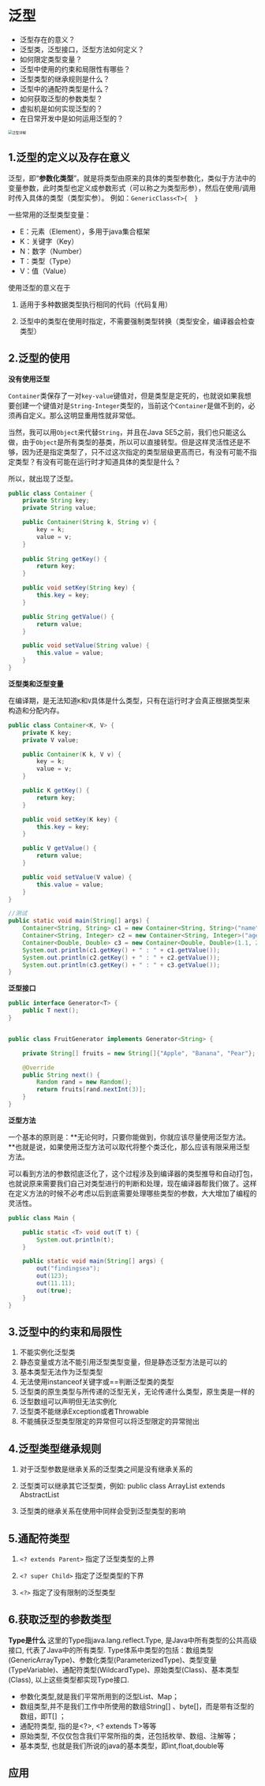 # 泛型

- 泛型存在的意义？
-  泛型类，泛型接口，泛型方法如何定义？
-  如何限定类型变量？
-  泛型中使用的约束和局限性有哪些？
-  泛型类型的继承规则是什么？
-  泛型中的通配符类型是什么？
-  如何获取泛型的参数类型？
-  虚拟机是如何实现泛型的？
-  在日常开发中是如何运用泛型的？

<img src="https://upload-images.jianshu.io/upload_images/2516326-7bbe8045e54e21c5.png?imageMogr2/auto-orient/strip|imageView2/2/w/1200/format/webp" alt="泛型详解" style="zoom:50%;" />



## 1.泛型的定义以及存在意义

泛型，即“**参数化类型**”。就是将类型由原来的具体的类型参数化，类似于方法中的变量参数，此时类型也定义成参数形式（可以称之为类型形参），然后在使用/调用时传入具体的类型（类型实参）。
 例如：`GenericClass<T>{  }`

一些常用的泛型类型变量：

- E：元素（Element），多用于java集合框架
- K：关键字（Key）
- N：数字（Number）
- T：类型（Type）
- V：值（Value）

使用泛型的意义在于

1. 适用于多种数据类型执行相同的代码（代码复用）

2. 泛型中的类型在使用时指定，不需要强制类型转换（类型安全，编译器会检查类型）



## 2.泛型的使用

**没有使用泛型**

`Container`类保存了一对`key-value`键值对，但是类型是定死的，也就说如果我想要创建一个键值对是`String-Integer`类型的，当前这个`Container`是做不到的，必须再自定义。那么这明显重用性就非常低。

当然，我可以用`Object`来代替`String`，并且在Java SE5之前，我们也只能这么做，由于`Object`是所有类型的基类，所以可以直接转型。但是这样灵活性还是不够，因为还是指定类型了，只不过这次指定的类型层级更高而已，有没有可能不指定类型？有没有可能在运行时才知道具体的类型是什么？

所以，就出现了泛型。

```java
public class Container {
    private String key;
    private String value;

    public Container(String k, String v) {
        key = k;
        value = v;
    }
    
    public String getKey() {
        return key;
    }

    public void setKey(String key) {
        this.key = key;
    }

    public String getValue() {
        return value;
    }

    public void setValue(String value) {
        this.value = value;
    }
}
```

**泛型类和泛型变量**

在编译期，是无法知道`K`和`V`具体是什么类型，只有在运行时才会真正根据类型来构造和分配内存。

```java
public class Container<K, V> {
    private K key;
    private V value;

    public Container(K k, V v) {
        key = k;
        value = v;
    }

    public K getKey() {
        return key;
    }

    public void setKey(K key) {
        this.key = key;
    }

    public V getValue() {
        return value;
    }

    public void setValue(V value) {
        this.value = value;
    }
}

//测试
public static void main(String[] args) {
    Container<String, String> c1 = new Container<String, String>("name", "findingsea");
    Container<String, Integer> c2 = new Container<String, Integer>("age", 24);
    Container<Double, Double> c3 = new Container<Double, Double>(1.1, 2.2);
    System.out.println(c1.getKey() + " : " + c1.getValue());
    System.out.println(c2.getKey() + " : " + c2.getValue());
    System.out.println(c3.getKey() + " : " + c3.getValue());
}
```

**泛型接口**

```java
public interface Generator<T> {
    public T next();
}


public class FruitGenerator implements Generator<String> {

    private String[] fruits = new String[]{"Apple", "Banana", "Pear"};

    @Override
    public String next() {
        Random rand = new Random();
        return fruits[rand.nextInt(3)];
    }
}
```

**泛型方法**

一个基本的原则是：**无论何时，只要你能做到，你就应该尽量使用泛型方法。**也就是说，如果使用泛型方法可以取代将整个类泛化，那么应该有限采用泛型方法。

可以看到方法的参数彻底泛化了，这个过程涉及到编译器的类型推导和自动打包，也就说原来需要我们自己对类型进行的判断和处理，现在编译器帮我们做了。这样在定义方法的时候不必考虑以后到底需要处理哪些类型的参数，大大增加了编程的灵活性。

```java
public class Main {

    public static <T> void out(T t) {
        System.out.println(t);
    }

    public static void main(String[] args) {
        out("findingsea");
        out(123);
        out(11.11);
        out(true);
    }
}
```



## 3.泛型中的约束和局限性

1. 不能实例化泛型类
2. 静态变量或方法不能引用泛型类型变量，但是静态泛型方法是可以的
3. 基本类型无法作为泛型类型
4. 无法使用instanceof关键字或==判断泛型类的类型
5. 泛型类的原生类型与所传递的泛型无关，无论传递什么类型，原生类是一样的
6. 泛型数组可以声明但无法实例化
7. 泛型类不能继承Exception或者Throwable
8. 不能捕获泛型类型限定的异常但可以将泛型限定的异常抛出



## 4.泛型类型继承规则

1. 对于泛型参数是继承关系的泛型类之间是没有继承关系的

2. 泛型类可以继承其它泛型类，例如: public class ArrayList<E> extends AbstractList<E>

3. 泛型类的继承关系在使用中同样会受到泛型类型的影响



## 5.通配符类型

1. `<? extends Parent>` 指定了泛型类型的上界

2. `<? super Child>` 指定了泛型类型的下界

3. `<?>` 指定了没有限制的泛型类型



## 6.获取泛型的参数类型

**Type是什么**
 这里的Type指java.lang.reflect.Type, 是Java中所有类型的公共高级接口, 代表了Java中的所有类型. Type体系中类型的包括：数组类型(GenericArrayType)、参数化类型(ParameterizedType)、类型变量(TypeVariable)、通配符类型(WildcardType)、原始类型(Class)、基本类型(Class), 以上这些类型都实现Type接口.

- 参数化类型,就是我们平常所用到的泛型List、Map；
- 数组类型,并不是我们工作中所使用的数组String[] 、byte[]，而是带有泛型的数组，即T[] ；
- 通配符类型, 指的是<?>, <? extends T>等等
- 原始类型, 不仅仅包含我们平常所指的类，还包括枚举、数组、注解等；
- 基本类型, 也就是我们所说的java的基本类型，即int,float,double等



## 应用










